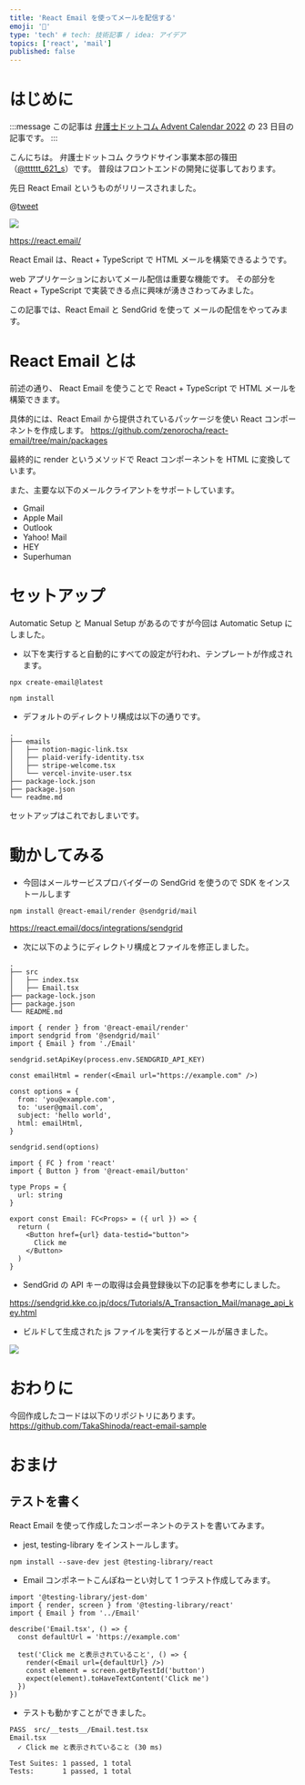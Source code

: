 ```yaml
---
title: 'React Email を使ってメールを配信する'
emoji: '📨'
type: 'tech' # tech: 技術記事 / idea: アイデア
topics: ['react', 'mail']
published: false
---
```


# はじめに

<!-- 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 -->

:::message
この記事は [弁護士ドットコム Advent Calendar 2022](https://qiita.com/advent-calendar/2022/bengo4com) の 23 日目の記事です。
:::

こんにちは。
弁護士ドットコム クラウドサイン事業本部の篠田（[@tttttt_621_s](https://twitter.com/tttttt_621_s)）です。
普段はフロントエンドの開発に従事しております。

先日 React Email というものがリリースされました。

@[tweet](https://twitter.com/zenorocha/status/1600149944060420097?s=20&t=A2QtcWe9u5kdpwReHuNOgQ)

![](https://storage.googleapis.com/zenn-user-upload/131637fd912b-20221215.png)

https://react.email/

React Email は、React + TypeScript で HTML メールを構築できるようです。

web アプリケーションにおいてメール配信は重要な機能です。
その部分を React + TypeScript で実装できる点に興味が湧きさわってみました。

この記事では、React Email と SendGrid を使って メールの配信をやってみます。

# React Email とは

前述の通り、 React Email を使うことで React + TypeScript で HTML メールを構築できます。

具体的には、React Email から提供されているパッケージを使い React コンポーネントを作成します。
https://github.com/zenorocha/react-email/tree/main/packages

最終的に render というメソッドで React コンポーネントを HTML に変換しています。

また、主要な以下のメールクライアントをサポートしています。

- Gmail
- Apple Mail
- Outlook
- Yahoo! Mail
- HEY
- Superhuman

# セットアップ

Automatic Setup と Manual Setup があるのですが今回は Automatic Setup にしました。

- 以下を実行すると自動的にすべての設定が行われ、テンプレートが作成されます。

```
npx create-email@latest
```

```
npm install
```

- デフォルトのディレクトリ構成は以下の通りです。

```
.
├── emails
│   ├── notion-magic-link.tsx
│   ├── plaid-verify-identity.tsx
│   ├── stripe-welcome.tsx
│   └── vercel-invite-user.tsx
├── package-lock.json
├── package.json
└── readme.md
```

セットアップはこれでおしまいです。

# 動かしてみる

- 今回はメールサービスプロバイダーの SendGrid を使うので SDK をインストールします

```
npm install @react-email/render @sendgrid/mail
```

https://react.email/docs/integrations/sendgrid

- 次に以下のようにディレクトリ構成とファイルを修正しました。

```
.
├── src
│   ├── index.tsx
│   ├── Email.tsx
├── package-lock.json
├── package.json
└── README.md
```

```tsx: src/index.tsx
import { render } from '@react-email/render'
import sendgrid from '@sendgrid/mail'
import { Email } from './Email'

sendgrid.setApiKey(process.env.SENDGRID_API_KEY)

const emailHtml = render(<Email url="https://example.com" />)

const options = {
  from: 'you@example.com',
  to: 'user@gmail.com',
  subject: 'hello world',
  html: emailHtml,
}

sendgrid.send(options)
```

```tsx: src/Email.tsx
import { FC } from 'react'
import { Button } from '@react-email/button'

type Props = {
  url: string
}

export const Email: FC<Props> = ({ url }) => {
  return (
    <Button href={url} data-testid="button">
      Click me
    </Button>
  )
}

```

- SendGrid の API キーの取得は会員登録後以下の記事を参考にしました。

https://sendgrid.kke.co.jp/docs/Tutorials/A_Transaction_Mail/manage_api_key.html

- ビルドして生成された js ファイルを実行するとメールが届きました。

![](https://storage.googleapis.com/zenn-user-upload/718c34919fd4-20221215.png)

# おわりに

今回作成したコードは以下のリポジトリにあります。
https://github.com/TakaShinoda/react-email-sample

# おまけ

## テストを書く

React Email を使って作成したコンポーネントのテストを書いてみます。

- jest, testing-library をインストールします。

```
npm install --save-dev jest @testing-library/react
```

- Email コンポネートこんぽねーとい対して 1 つテスト作成してみます。

```tsx: src/__tests__/Email.test.tsx
import '@testing-library/jest-dom'
import { render, screen } from '@testing-library/react'
import { Email } from '../Email'

describe('Email.tsx', () => {
  const defaultUrl = 'https://example.com'

  test('Click me と表示されていること', () => {
    render(<Email url={defaultUrl} />)
    const element = screen.getByTestId('button')
    expect(element).toHaveTextContent('Click me')
  })
})
```

- テストも動かすことができました。

```
PASS  src/__tests__/Email.test.tsx
Email.tsx
  ✓ Click me と表示されていること (30 ms)

Test Suites: 1 passed, 1 total
Tests:       1 passed, 1 total
```
